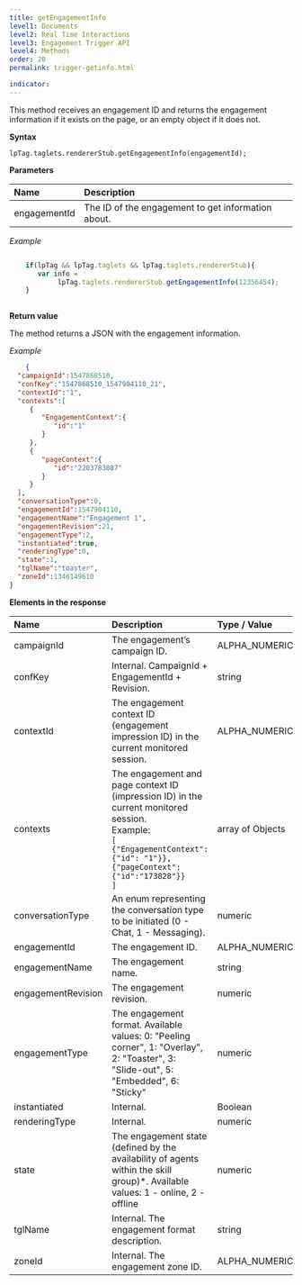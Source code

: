 ```yaml
---
title: getEngagementInfo
level1: Documents
level2: Real Time Interactions
level3: Engagement Trigger API
level4: Methods
order: 20
permalink: trigger-getinfo.html

indicator:
---
```


This method receives an engagement ID and returns the engagement information if it exists on the page, or an empty object if it does not.

**Syntax**

  `lpTag.taglets.rendererStub.getEngagementInfo(engagementId);`

**Parameters**
 
| Name | Description |
| :--- | :--- |
|engagementId | The ID of the engagement to get information about. |

*Example*

    
```javascript

    if(lpTag && lpTag.taglets && lpTag.taglets.rendererStub){
       var info =   
            lpTag.taglets.rendererStub.getEngagementInfo(12356454);
    }
    
```


**Return value**

The method returns a JSON with the engagement information. 

*Example*

```json
    {  
  "campaignId":1547868510,
  "confKey":"1547868510_1547904110_21",
  "contextId":"1",
  "contexts":[  
     {  
        "EngagementContext":{  
           "id":"1"
        }
     },
     {  
        "pageContext":{  
           "id":"2203783087"
        }
     }
  ],
  "conversationType":0,
  "engagementId":1547904110,
  "engagementName":"Engagement 1",
  "engagementRevision":21,
  "engagementType":2,
  "instantiated":true,
  "renderingType":0,
  "state":1,
  "tglName":"toaster",
  "zoneId":1346149610
}
```

**Elements in the response**

| Name | Description | Type / Value |
| :--- | :--- | :--- |
| campaignId  | The engagement’s campaign ID. | ALPHA_NUMERIC |
| confKey | Internal. CampaignId + EngagementId + Revision. | string |
| contextId  | The engagement context ID (engagement impression ID) in the current monitored session. | ALPHA_NUMERIC |
| contexts | The engagement and page context ID (impression ID) in the current monitored session.  <br> Example: <br> ```[``` <br> ```{"EngagementContext":{"id": "1"}},``` <br> ```{"pageContext":{"id":"173828"}}``` <br> ```]``` | array of Objects |
| conversationType | An enum representing the conversation type to be initiated (0 - Chat, 1 - Messaging). | numeric |
| engagementId | The engagement ID. | ALPHA_NUMERIC |
| engagementName | The engagement name. | string |
| engagementRevision | The engagement revision. | numeric |
| engagementType | The engagement format. Available values: 0: "Peeling corner", 1: "Overlay", 2: "Toaster", 3: "Slide-out", 5: "Embedded", 6: "Sticky" | numeric |
| instantiated | Internal.  | Boolean |
| renderingType | Internal.  | numeric |
| state | The engagement state (defined by the availability of agents within the skill group)*. Available values: 1 - online, 2 - offline | numeric |
| tglName | Internal. The engagement format description. | string |
| zoneId | Internal. The engagement zone ID. | ALPHA_NUMERIC  |


